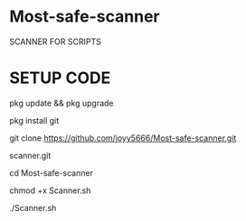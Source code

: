 # Most-safe-scanner
SCANNER FOR SCRIPTS

# SETUP CODE 
pkg update && pkg upgrade

pkg install git

git clone https://github.com/joyy5666/Most-safe-scanner.git

scanner.git

cd Most-safe-scanner

chmod +x Scanner.sh

./Scanner.sh
